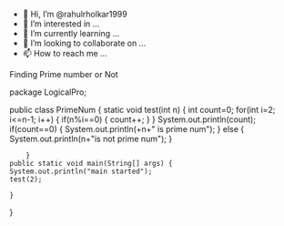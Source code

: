 - 👋 Hi, I’m @rahulrholkar1999
- 👀 I’m interested in ...
- 🌱 I’m currently learning ...
- 💞️ I’m looking to collaborate on ...
- 📫 How to reach me ...

<!---
rahulrholkar1999/rahulrholkar1999 is a ✨ special ✨ repository because its `README.md` (this file) appears on your GitHub profile.
You can click the Preview link to take a look at your changes.
--->

 Finding Prime number or Not
 
 
 
 
 
 
 package LogicalPro;

public class PrimeNum {
static void test(int n) {
		int count=0;
		for(int i=2; i<=n-1; i++) 
			{
				if(n%i==0)
				{
					count++;
				}
			}
			System.out.println(count);
			if(count==0)
			{
				System.out.println(+n+" is prime num");
			}
			else 
			{
				System.out.println(n+"is not prime num");
			}
			
		}
	public static void main(String[] args) {
	System.out.println("main started");
	test(2);

	}

}
 

